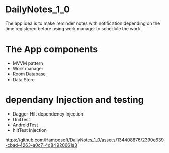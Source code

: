 # DailyNotes_1_0
The app idea is to make reminder notes with notification depending on the time registered before using work manager to schedule the work . 
# The App components
 - MVVM  pattern
 - Work manager
 - Room Database
 - Data Store
  # dependany Injection and testing
 - Dagger-Hilt dependency Injection
 - UnitTest
 - AndroidTest
 - hiltTest Injection

https://github.com/Hamoosoft/DailyNotes_1_0/assets/134408876/2390e639-cbad-4263-a0c7-4d84920661a3

